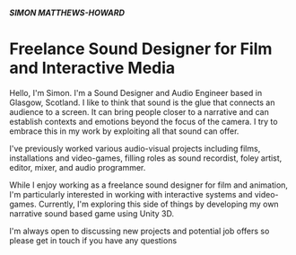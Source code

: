 ##### *SIMON MATTHEWS-HOWARD*

# Freelance Sound Designer for Film and Interactive Media

Hello, I'm Simon. I'm a Sound Designer and Audio Engineer based in Glasgow, Scotland. I like to think that sound is the glue that connects an audience to a screen.  It can bring people closer to a narrative and can establish contexts and emotions beyond the focus of the camera. I try to embrace this in my work by exploiting all that sound can offer.

I've previously worked various audio-visual projects including films, installations and video-games, filling roles as sound recordist, foley artist, editor, mixer, and audio programmer.

While I enjoy working as a freelance sound designer for film and animation, I'm particularly interested in working with interactive systems and video-games. Currently, I'm exploring this side of things by developing my own narrative sound based game using Unity 3D. 



I'm always open to discussing new projects and potential job offers so please get in touch if you have any questions 